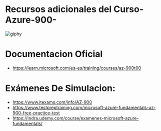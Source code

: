 # Recursos adicionales del Curso-Azure-900-

![giphy](https://github.com/jorge040/Curso-Azure-900-/assets/46494068/2808694b-b503-424d-b086-9879ee15d94f)

<h1> Documentacion Oficial </h1>

- https://learn.microsoft.com/es-es/training/courses/az-900t00

<h1> Exámenes De Simulacion: </h1>  

- https://www.itexams.com/info/AZ-900
- https://www.testpreptraining.com/microsoft-azure-fundamentals-az-900-free-practice-test
- https://indra.udemy.com/course/examenes-microsoft-azure-fundamentals/



